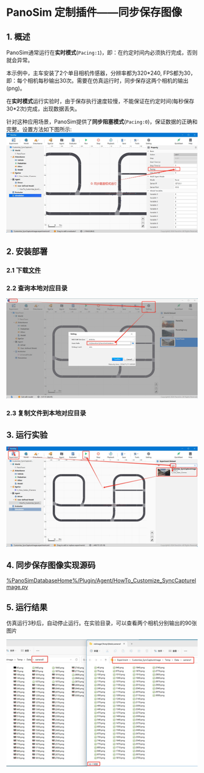 # PanoSim 定制插件——同步保存图像

## 1. 概述
PanoSim通常运行在**实时模式**(`Pacing:1`)，即：在约定时间内必须执行完成，否则就会异常。

本示例中，主车安装了2个单目相机传感器，分辨率都为320*240, FPS都为30，即：每个相机每秒输出30次。需要在仿真运行时，同步保存这两个相机的输出(png)。

在**实时模式**运行实验时，由于保存执行速度较慢，不能保证在约定时间(每秒保存30*2次)完成，出现数据丢失。

针对这种应用场景，PanoSim提供了**同步阻塞模式**(`Pacing:0`)，保证数据的正确和完整。设置方法如下图所示:
![image](docs/images/pacing.jpg)


## 2. 安装部署

### 2.1 下载[文件](./PanoSimDatabase)

### 2.2 查询本地对应目录
![image](../../Bus/ego/docs/images/folder.jpg)

### 2.3 复制文件到本地对应目录

## 3. 运行实验
![image](docs/images/open.jpg)

## 4. 同步保存图像实现源码
[%PanoSimDatabaseHome%/Plugin/Agent/HowTo_Customize_SyncCaptureImage.py](PanoSimDatabase/Plugin/Agent/HowTo_Customize_SyncCaptureImage.py)

## 5. 运行结果
仿真运行3秒后，自动停止运行。在实验目录，可以查看两个相机分别输出的90张图片

![image](docs/images/visualization.jpg)
